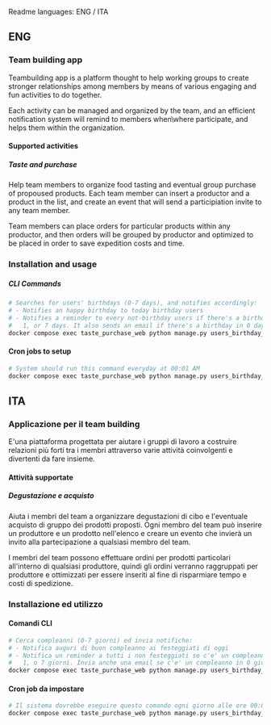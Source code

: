 Readme languages: ENG / ITA

## ENG

### Team building app
Teambuilding app is a platform thought to help working groups to create stronger relationships among members by means of various engaging and fun activities to do together.

Each activity can be managed and organized by the team, and an efficient notification system will remind to members when\where participate, and helps them within the organization.

#### Supported activities

##### Taste and purchase

Help team members to organize food tasting and eventual group purchase of propoused products.
Each team member can insert a productor and a product in the list, and create an event that will send a participiation invite to any team member.

Team members can place orders for particular products within any productor, and then orders will be grouped by productor and optimized to be placed in order to save expedition costs and time.

### Installation and usage

##### CLI Commands

```bash
# Searches for users' birthdays (0-7 days), and notifies accordingly:
# - Notifies an happy birthday to today birthday users
# - Notifies a reminder to every not-birthday users if there's a birthday in 0,
#   1, or 7 days. It also sends an email if there's a birthday in 0 days (today)
docker compose exec taste_purchase_web python manage.py users_birthday_check
```

#### Cron jobs to setup

```bash
# System should run this command everyday at 00:01 AM
docker compose exec taste_purchase_web python manage.py users_birthday_check
```

## ITA

### Applicazione per il team building
E'una piattaforma progettata per aiutare i gruppi di lavoro a costruire relazioni più forti tra i membri attraverso varie attività coinvolgenti e divertenti da fare insieme.

#### Attività supportate

##### Degustazione e acquisto

Aiuta i membri del team a organizzare degustazioni di cibo e l'eventuale acquisto di gruppo dei prodotti proposti.
Ogni membro del team può inserire un produttore e un prodotto nell'elenco e creare un evento che invierà un invito alla partecipazione a qualsiasi membro del team.

I membri del team possono effettuare ordini per prodotti particolari all'interno di qualsiasi produttore, quindi gli ordini verranno raggruppati per produttore e ottimizzati per essere inseriti al fine di risparmiare tempo e costi di spedizione.

### Installazione ed utilizzo

#### Comandi CLI

```bash
# Cerca compleanni (0-7 giorni) ed invia notifiche:
# - Notifica auguri di buon compleanno ai festeggiati di oggi
# - Notifica un reminder a tutti i non festeggiati se c'e' un compleanno in 0,
#   1, o 7 giorni. Invia anche una email se c'e' un compleanno in 0 giorni (oggi)
docker compose exec taste_purchase_web python manage.py users_birthday_check
```

#### Cron job da impostare

```bash
# Il sistema dovrebbe eseguire questo comando ogni giorno alle ore 00:01
docker compose exec taste_purchase_web python manage.py users_birthday_check
```
